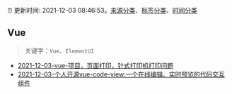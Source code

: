 :alarm_clock: 更新时间: 2021-12-03 08:46:53。[来源分类](../README.md)、[标签分类](../TAGS.md)、[时间分类](../TIMELINE.md)

## Vue


> 关键字：`Vue`、`ElementUI`



- [2021-12-03-vue-项目，页面打印，针式打印机打印问题](https://www.v2ex.com/t/819836) 
- [2021-12-03-个人开源vue-code-view:一个在线编辑、实时预览的代码交互组件](https://www.v2ex.com/t/819833) 